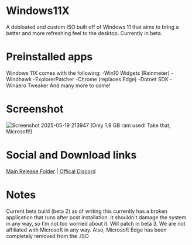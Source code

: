 # Windows11X

A debloated and custom ISO built off of Windows 11 that aims to bring a better and more refreshing feel to the desktop.
Currently in beta.

# Preinstalled apps
Windows 11X comes with the following:
-Win10 Widgets (Rainmeter)
-Windhawk
-ExplorerPatcher
-Chrome (replaces Edge)
-Dotnet SDK
-Winaero Tweaker
And many more to come!

# Screenshot
![Screenshot 2025-05-19 213947](https://github.com/user-attachments/assets/2db53d6f-7e62-4609-b6cf-74cc6d8acc81)
(Only 1.9 GB ram used! Take that, Microsoft!)

# Social and Download links
[Main Release Folder](https://drive.google.com/drive/folders/1i1lXDxW5kFV1qbbKCxSTP1VCuqici0U2?usp=sharing) |
[Offical Discord](https://discord.gg/fUQucspA)

# Notes
Current beta build (beta 2) as of writing this currently has a broken application that runs after post installation. It shouldn't damage the system in any way, so I'm not too worried about it. Will patch in beta 3.
We are not affiliated with Microsoft in any way.
Also, Microsoft Edge has been completely removed from the .ISO